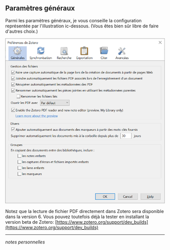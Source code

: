 ## Paramètres généraux

Parmi les paramètres généraux, je vous conseille la configuration représentée par l'illustration  ic-dessous. (Vous êtes bien sûr libre de faire d'autres choix.)

![](img/parametrer-general.PNG)

Notez que la lecture de fichier PDF directement dans Zotero sera disponible dans la version 6. Vous pouvez toutefois déjà la tester en installant la version beta de Zotero: [https://www.zotero.org/support/dev_builds](https://www.zotero.org/support/dev_builds)

---

*notes personnelles*
